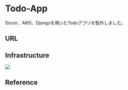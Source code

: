 # Todo-App
Docer、AWS、Djangoを用いたTodoアプリを製作しました。

## URL

## Infrastructure
![](https://user-images.githubusercontent.com/87218628/145961368-510f1b40-7187-4271-9bb2-2fadcbd43c84.jpg)


## Reference
